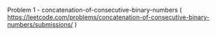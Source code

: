 Problem 1 - concatenation-of-consecutive-binary-numbers ( https://leetcode.com/problems/concatenation-of-consecutive-binary-numbers/submissions/ )